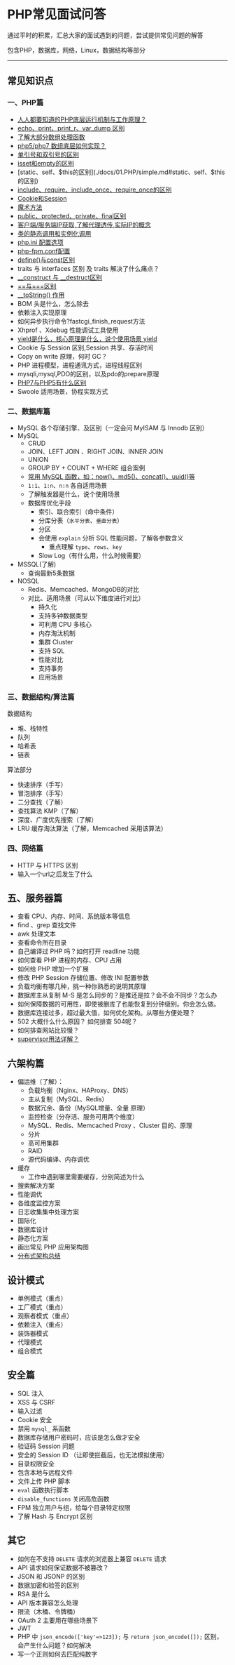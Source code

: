 # PHP常见面试问答

通过平时的积累，汇总大家的面试遇到的问题，尝试提供常见问题的解答

包含PHP，数据库，网络，Linux，数据结构等部分

----

## 常见知识点

### 一、PHP篇
- [人人都要知道的PHP底层运行机制与工作原理？](https://segmentfault.com/a/1190000015700130)
- [echo、print、print_r、var_dump 区别](./docs/01.PHP/simple.md#echoprintprint_rvar_dump-区别)
- [了解大部分数组处理函数](https://www.php.net/manual/zh/ref.array.php)
- [php5/php7 数组底层如何实现？](./docs/01.PHP/php_array.md)
- [单引号和双引号的区别](./docs/01.PHP/simple.md#单引号和双引号的区别)
- [isset和empty的区别](./docs/01.PHP/simple.md#isset和empty的区别)
- [static、self、$this的区别](./docs/01.PHP/simple.md#static、self、$this的区别)
- [include、require、include_once、require_once的区别](./docs/01.PHP/simple.md#include、require、include_once、require_once的区别)
- [Cookie和Session](./docs/01.PHP/simple.md#Cookie和Session)
- [魔术方法](./docs/01.PHP/simple.md#魔术方法)
- [public、protected、private、final区别](./docs/01.PHP/simple.md#public、protected、private、final区别)
- [客户端/服务端IP获取,了解代理透传,实际IP的概念](./docs/01.PHP/simple.md#客户端/服务端IP获取,了解代理透传,实际IP的概念)
- [类的静态调用和实例化调用](./docs/01.PHP/simple.md#类的静态调用和实例化调用)
- [php.ini 配置选项](./docs/01.PHP/simple.md#php.ini配置选项)
- [php-fpm.conf配置](./docs/01.PHP/simple.md#php-fpm.conf配置)
- [define()与const区别](https://segmentfault.com/a/1190000022128404)
- traits 与 interfaces 区别 及 traits 解决了什么痛点？
- [__construct 与 __destruct区别](./docs/01.PHP/构造函数与析构函数.md)
- [==与===区别](./docs/01.PHP/simple.md#php中===与==区别)
- [__toString() 作用](https://www.php.net/manual/en/language.oop5.magic.php#object.tostring)
- BOM 头是什么，怎么除去
- 依赖注入实现原理
- 如何异步执行命令?fastcgi_finish_request方法
- Xhprof 、Xdebug 性能调试工具使用
- [yield是什么，核心原理是什么，说个使用场景 yield](https://www.oschina.net/translate/cooperative-multitasking-using-coroutines-in-php)
- Cookie 与 Session 区别,Session 共享、存活时间
- Copy on write 原理，何时 GC？
- PHP 进程模型，进程通讯方式，进程线程区别
- mysqli,mysql,PDO的区别，以及pdo的prepare原理
- [PHP7与PHP5有什么区别](./docs/01.PHP/PHP7与PHP5有什么区别.md)
- Swoole 适用场景，协程实现方式



### 二、数据库篇
- MySQL 各个存储引擎、及区别（一定会问 MyISAM 与 Innodb 区别）
- MySQL
    - CRUD
    - JOIN、LEFT JOIN 、RIGHT JOIN、INNER JOIN
    - UNION
    - GROUP BY + COUNT + WHERE 组合案例
    - [常用 MySQL 函数，如：now()、md5()、concat()、uuid()等](https://www.w3schools.com/sql/sql_ref_mysql.asp)
    - `1:1`、`1:n`、`n:n` 各自适用场景
    - 了解触发器是什么，说个使用场景
    - 数据库优化手段
        - 索引、联合索引（命中条件）
        - 分库分表（`水平分表`、`垂直分表`）
        - 分区
        - 会使用 `explain` 分析 SQL 性能问题，了解各参数含义
            * 重点理解 `type`、`rows`、`key`
        - Slow Log（有什么用，什么时候需要）
- MSSQL(了解)
    - 查询最新5条数据
- NOSQL
    - Redis、Memcached、MongoDB的对比
    - 对比、适用场景（可从以下维度进行对比）
        - 持久化
        - 支持多钟数据类型
        - 可利用 CPU 多核心
        - 内存淘汰机制
        - 集群 Cluster
        - 支持 SQL
        - 性能对比
        - 支持事务
        - 应用场景

### 三、数据结构/算法篇
数据结构
- 堆、栈特性
- 队列
- 哈希表
- 链表

算法部分
- 快速排序（手写）
- 冒泡排序（手写）
- 二分查找（了解）
- 查找算法 KMP（了解）
- 深度、广度优先搜索（了解）
- LRU 缓存淘汰算法（了解，Memcached 采用该算法）
### 四、网络篇
- HTTP 与 HTTPS 区别
- 输入一个url之后发生了什么

## 五、服务器篇
- 查看 CPU、内存、时间、系统版本等信息
- find 、grep 查找文件
- awk 处理文本
- 查看命令所在目录
- 自己编译过 PHP 吗？如何打开 readline 功能
- 如何查看 PHP 进程的内存、CPU 占用
- 如何给 PHP 增加一个扩展
- 修改 PHP Session 存储位置、修改 INI 配置参数
- 负载均衡有哪几种，挑一种你熟悉的说明其原理
- 数据库主从复制 M-S 是怎么同步的？是推还是拉？会不会不同步？怎么办
- 如何保障数据的可用性，即使被删库了也能恢复到分钟级别。你会怎么做。
- 数据库连接过多，超过最大值，如何优化架构。从哪些方便处理？
- 502 大概什么什么原因？ 如何排查  504呢？
- 如何排查网站比较慢？
- [supervisor用法详解？](https://segmentfault.com/a/1190000022121578)

## 六架构篇
- 偏运维（了解）：
    - 负载均衡（Nginx、HAProxy、DNS）
    - 主从复制（MySQL、Redis）
    - 数据冗余、备份（MySQL增量、全量 原理）
    - 监控检查（分存活、服务可用两个维度）
    - MySQL、Redis、Memcached Proxy 、Cluster 目的、原理
    - 分片
    - 高可用集群
    - RAID
    - 源代码编译、内存调优
- 缓存
    - 工作中遇到哪里需要缓存，分别简述为什么
- 搜索解决方案
- 性能调优
- 各维度监控方案
- 日志收集集中处理方案
- 国际化
- 数据库设计
- 静态化方案
- 画出常见 PHP 应用架构图
- [分布式架构总结](https://www.cnblogs.com/zhy-1992/p/9233789.html)

## 设计模式
- 单例模式（重点）
- 工厂模式（重点）
- 观察者模式（重点）
- 依赖注入（重点）
- 装饰器模式
- 代理模式
- 组合模式

## 安全篇
- SQL 注入
- XSS 与 CSRF
- 输入过滤
- Cookie 安全
- 禁用 `mysql_` 系函数
- 数据库存储用户密码时，应该是怎么做才安全
- 验证码 Session 问题
- 安全的 Session ID （让即使拦截后，也无法模拟使用）
- 目录权限安全
- 包含本地与远程文件
- 文件上传 PHP 脚本
- `eval` 函数执行脚本
- `disable_functions` 关闭高危函数
- FPM 独立用户与组，给每个目录特定权限
- 了解 Hash 与 Encrypt 区别


## 其它
- 如何在不支持 `DELETE` 请求的浏览器上兼容 `DELETE` 请求
- API 请求如何保证数据不被篡改？
- JSON 和 JSONP 的区别
- 数据加密和验签的区别
- RSA 是什么
- API 版本兼容怎么处理
- 限流（木桶、令牌桶）
- OAuth 2 主要用在哪些场景下
- JWT
- PHP 中 `json_encode(['key'=>123]);` 与 `return json_encode([]);` 区别，会产生什么问题？如何解决
- 写一个正则如何去匹配纯数字
